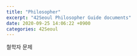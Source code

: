 ```yaml
---
title: "Philosopher"
excerpt: "42Seoul Philosopher Guide documents"
date: 2020-09-25 14:06:22 +0900
categories: 42Seoul
---
```


철학자 문제